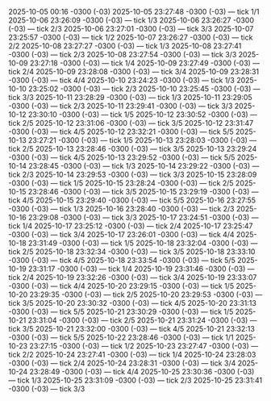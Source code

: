 
2025-10-05 00:16 -0300 (-03)
2025-10-05 23:27:48 -0300 (-03) — tick 1/1
2025-10-06 23:26:09 -0300 (-03) — tick 1/3
2025-10-06 23:26:27 -0300 (-03) — tick 2/3
2025-10-06 23:27:01 -0300 (-03) — tick 3/3
2025-10-07 23:25:57 -0300 (-03) — tick 1/2
2025-10-07 23:26:27 -0300 (-03) — tick 2/2
2025-10-08 23:27:27 -0300 (-03) — tick 1/3
2025-10-08 23:27:41 -0300 (-03) — tick 2/3
2025-10-08 23:27:54 -0300 (-03) — tick 3/3
2025-10-09 23:27:18 -0300 (-03) — tick 1/4
2025-10-09 23:27:49 -0300 (-03) — tick 2/4
2025-10-09 23:28:08 -0300 (-03) — tick 3/4
2025-10-09 23:28:31 -0300 (-03) — tick 4/4
2025-10-10 23:24:23 -0300 (-03) — tick 1/3
2025-10-10 23:25:02 -0300 (-03) — tick 2/3
2025-10-10 23:25:45 -0300 (-03) — tick 3/3
2025-10-11 23:28:29 -0300 (-03) — tick 1/3
2025-10-11 23:29:05 -0300 (-03) — tick 2/3
2025-10-11 23:29:41 -0300 (-03) — tick 3/3
2025-10-12 23:30:10 -0300 (-03) — tick 1/5
2025-10-12 23:30:52 -0300 (-03) — tick 2/5
2025-10-12 23:31:06 -0300 (-03) — tick 3/5
2025-10-12 23:31:47 -0300 (-03) — tick 4/5
2025-10-12 23:32:21 -0300 (-03) — tick 5/5
2025-10-13 23:27:21 -0300 (-03) — tick 1/5
2025-10-13 23:28:03 -0300 (-03) — tick 2/5
2025-10-13 23:28:46 -0300 (-03) — tick 3/5
2025-10-13 23:29:24 -0300 (-03) — tick 4/5
2025-10-13 23:29:52 -0300 (-03) — tick 5/5
2025-10-14 23:28:45 -0300 (-03) — tick 1/3
2025-10-14 23:29:22 -0300 (-03) — tick 2/3
2025-10-14 23:29:53 -0300 (-03) — tick 3/3
2025-10-15 23:28:09 -0300 (-03) — tick 1/5
2025-10-15 23:28:24 -0300 (-03) — tick 2/5
2025-10-15 23:28:46 -0300 (-03) — tick 3/5
2025-10-15 23:29:19 -0300 (-03) — tick 4/5
2025-10-15 23:29:40 -0300 (-03) — tick 5/5
2025-10-16 23:27:55 -0300 (-03) — tick 1/3
2025-10-16 23:28:40 -0300 (-03) — tick 2/3
2025-10-16 23:29:08 -0300 (-03) — tick 3/3
2025-10-17 23:24:51 -0300 (-03) — tick 1/4
2025-10-17 23:25:12 -0300 (-03) — tick 2/4
2025-10-17 23:25:47 -0300 (-03) — tick 3/4
2025-10-17 23:26:01 -0300 (-03) — tick 4/4
2025-10-18 23:31:49 -0300 (-03) — tick 1/5
2025-10-18 23:32:04 -0300 (-03) — tick 2/5
2025-10-18 23:32:34 -0300 (-03) — tick 3/5
2025-10-18 23:33:10 -0300 (-03) — tick 4/5
2025-10-18 23:33:54 -0300 (-03) — tick 5/5
2025-10-19 23:31:17 -0300 (-03) — tick 1/4
2025-10-19 23:31:46 -0300 (-03) — tick 2/4
2025-10-19 23:32:26 -0300 (-03) — tick 3/4
2025-10-19 23:33:07 -0300 (-03) — tick 4/4
2025-10-20 23:29:15 -0300 (-03) — tick 1/5
2025-10-20 23:29:35 -0300 (-03) — tick 2/5
2025-10-20 23:29:53 -0300 (-03) — tick 3/5
2025-10-20 23:30:32 -0300 (-03) — tick 4/5
2025-10-20 23:31:13 -0300 (-03) — tick 5/5
2025-10-21 23:30:29 -0300 (-03) — tick 1/5
2025-10-21 23:31:04 -0300 (-03) — tick 2/5
2025-10-21 23:31:24 -0300 (-03) — tick 3/5
2025-10-21 23:32:00 -0300 (-03) — tick 4/5
2025-10-21 23:32:13 -0300 (-03) — tick 5/5
2025-10-22 23:28:46 -0300 (-03) — tick 1/1
2025-10-23 23:27:15 -0300 (-03) — tick 1/2
2025-10-23 23:27:47 -0300 (-03) — tick 2/2
2025-10-24 23:27:41 -0300 (-03) — tick 1/4
2025-10-24 23:28:03 -0300 (-03) — tick 2/4
2025-10-24 23:28:31 -0300 (-03) — tick 3/4
2025-10-24 23:28:49 -0300 (-03) — tick 4/4
2025-10-25 23:30:36 -0300 (-03) — tick 1/3
2025-10-25 23:31:09 -0300 (-03) — tick 2/3
2025-10-25 23:31:41 -0300 (-03) — tick 3/3
